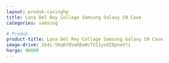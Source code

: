 ```yaml
---
layout: produk-casinghp
title: Lana Del Rey Collage Samsung Galaxy S9 Case
categories: samsung

# Produk
product-title: Lana Del Rey Collage Samsung Galaxy S9 Case
image-drive: 1b4i-SKqKYOVaKBaWvTXI1ysHI8pneSYi
harga: 90000
---
```

